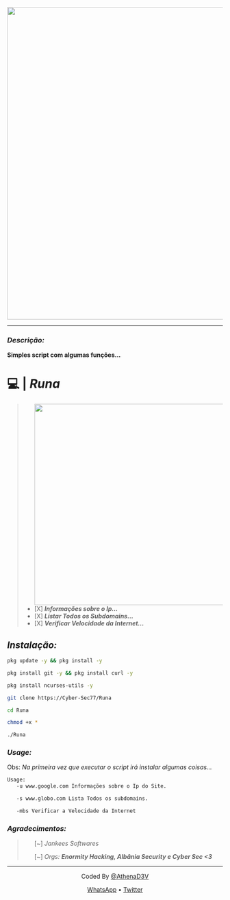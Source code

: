 <center>
    <img width=730 src="https://uploaddeimagens.com.br/images/003/425/159/original/1631374638425.png?1631376079">
</center>

----

<h3> <em>Descrição:</em> </h3>
<p><b> Simples script com algumas funções...</b></p>

<h1> 💻 | <em>Runa</em></h1>
<blockquote>
    <ul>
        <img width=470 src="https://uploaddeimagens.com.br/images/003/425/460/original/1631394858126.png?1631395701" border="0" aling="left">
        <br>
        <li> [X] <em><b> Informações sobre o Ip...</li></em></b>
        <li> [X] <em><b> Listar Todos os Subdomains...</b></em></li>
        <li> [X] <em><b> Verificar Velocidade da Internet... </b></em></li>
    </ul>
</blockquote>

<h2><em> Instalação: </em></h2>

```bash
pkg update -y && pkg install -y

pkg install git -y && pkg install curl -y

pkg install ncurses-utils -y

git clone https://Cyber-Sec77/Runa

cd Runa

chmod +x *

./Runa
```

<h3><em> Usage: </em></h3>

Obs: <em>Na primeira vez que executar o script irá instalar algumas coisas...</em>

```bash
Usage:
   -u www.google.com Informações sobre o Ip do Site.

   -s www.globo.com Lista Todos os subdomains.

   -mbs Verificar a Velocidade da Internet
```

<h3><em> Agradecimentos: </em></h3>

<blockquote>
    <ul>
        <p> [~] <em>Jankees Softwares</em> </p>
        <p> [~] <em> Orgs: <b>Enormity Hacking, Albânia Security e Cyber Sec <3 </b></em></p>
    </ul>
</blockquote>

----

<div align="center">
    <p> Coded By <a href="https://github.com/AthenaD3V">@AthenaD3V</a></p>
    <a href="https://wa.me/556299885573">WhatsApp</a> • 
    <a href="https://twitter.com/D3Athena">Twitter</a>
</div>
